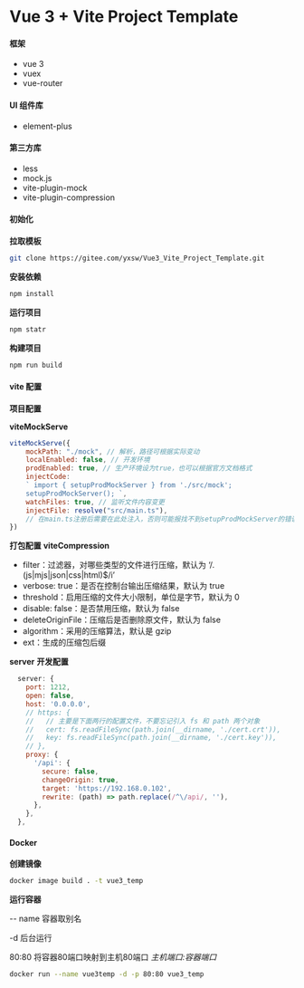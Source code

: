 # Vue 3 + Vite Project Template

#### **框架**

- vue 3
- vuex
- vue-router



#### UI **组件库**

- element-plus



#### **第三方库**

- less
- mock.js
- vite-plugin-mock
- vite-plugin-compression



#### 初始化

**拉取模板**

```bash
git clone https://gitee.com/yxsw/Vue3_Vite_Project_Template.git
```

**安装依赖**

```bash
npm install
```

**运行项目**

```bash
npm statr
```

**构建项目**

```bash
npm run build
```



#### **vite** 配置

**项目配置**

**viteMockServe**

```js
viteMockServe({
    mockPath: "./mock", // 解析，路径可根据实际变动
    localEnabled: false, // 开发环境
    prodEnabled: true, // 生产环境设为true，也可以根据官方文档格式
    injectCode: 
    ` import { setupProdMockServer } from './src/mock';
    setupProdMockServer(); `,
    watchFiles: true, // 监听文件内容变更
    injectFile: resolve("src/main.ts"), 
    // 在main.ts注册后需要在此处注入，否则可能报找不到setupProdMockServer的错误
})
```

 **打包配置** **viteCompression**

- filter：过滤器，对哪些类型的文件进行压缩，默认为 ‘/.(js|mjs|json|css|html)$/i’
- verbose: true：是否在控制台输出压缩结果，默认为 true
- threshold：启用压缩的文件大小限制，单位是字节，默认为 0
- disable: false：是否禁用压缩，默认为 false
- deleteOriginFile：压缩后是否删除原文件，默认为 false
- algorithm：采用的压缩算法，默认是 gzip
- ext：生成的压缩包后缀



**server** **开发配置**

```js
  server: {
    port: 1212,
    open: false,
    host: '0.0.0.0',
    // https: {
    //   // 主要是下面两行的配置文件，不要忘记引入 fs 和 path 两个对象
    //   cert: fs.readFileSync(path.join(__dirname, './cert.crt')),
    //   key: fs.readFileSync(path.join(__dirname, './cert.key')),
    // },
    proxy: {
      '/api': {
        secure: false,
        changeOrigin: true,
        target: 'https://192.168.0.102',
        rewrite: (path) => path.replace(/^\/api/, ''),
      },
    },
  },
```



#### Docker

**创建镜像**

```bash
docker image build . -t vue3_temp
```

**运行容器**

-- name 容器取别名

-d 后台运行

80:80 将容器80端口映射到主机80端口 *主机端口:容器端口*

```bash
docker run --name vue3temp -d -p 80:80 vue3_temp
```

